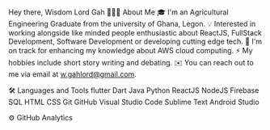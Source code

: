 Hey there, Wisdom Lord Gah
👨🏻‍💻 About Me
🎓 I'm an Agricultural Engineering Graduate from the university of Ghana, Legon.
💡 Interested in working alongside like minded people enthusiastic about ReactJS, FullStack Development, Software Development or developing cutting edge tech.
🌱 I'm on track for enhancing my knowledge about AWS cloud computing.
⚡ My hobbies include short story writing and debating.
✉️ You can reach out to me via email at w.gahlord@gmail.com.

🛠 Languages and Tools
flutter  Dart Java  Python  ReactJS  NodeJS  Firebase  SQL  HTML  CSS  Git  GitHub  Visual Studio Code  Sublime Text  Android Studio

⚙️ GitHub Analytics
